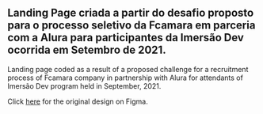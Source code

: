 Landing Page criada a partir do desafio proposto para o processo seletivo da Fcamara em parceria com a Alura para participantes da Imersão Dev ocorrida em Setembro de 2021.
---
Landing page coded as a result of a proposed challenge for a recruitment process of Fcamara company in partnership with Alura for attendants of Imersão Dev program held in September, 2021.

Click [here](https://www.figma.com/file/uEwfvpIAzIkfu4Hj4l6W9p/Landing-Page-FCamara?node-id=0%3A1) for the original design on Figma.
